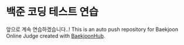# 백준 코딩 테스트 연습

앞으로 계속 연습하겠습니다..!
This is an auto push repository for Baekjoon Online Judge created with [BaekjoonHub](https://github.com/BaekjoonHub/BaekjoonHub).
